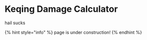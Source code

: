 # Keqing Damage Calculator

hail sucks

{% hint style="info" %}
page is under construction! 
{% endhint %}


